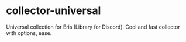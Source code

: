 # collector-universal
Universal collection for Eris (Library for Discord). Cool and fast collector with options, ease.
